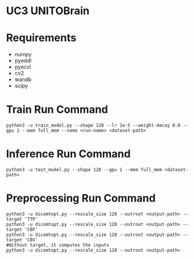 # UC3 UNITOBrain 


# Requirements
* numpy
* pyeddl
* pyecvl
* cv2
* wandb
* scipy

# Train Run Command
```
python3 -u train_model.py --shape 128 --lr 1e-5 --weight-decay 0.0 --gpu 1 --mem full_mem --name <run-name> <dataset-path>
``` 

# Inference Run Command
```
python3 -u test_model.py --shape 128 --gpu 1 --mem full_mem <dataset-path>
``` 

# Preprocessing Run Command
```
python3 -u dicomtopt.py --rescale_size 128 --outroot <output-path> --target 'TTP'
python3 -u dicomtopt.py --rescale_size 128 --outroot <output-path> --target 'CBF'
python3 -u dicomtopt.py --rescale_size 128 --outroot <output-path> --target 'CBV'
#Without target, it computes the inputs
python3 -u dicomtopt.py --rescale_size 128 --outroot <output-path>
``` 
